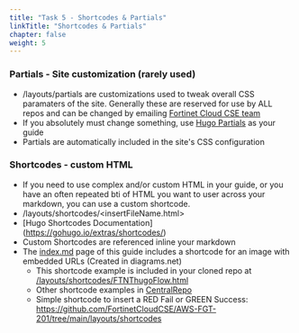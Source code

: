 ```yaml
---
title: "Task 5 - Shortcodes & Partials"
linkTitle: "Shortcodes & Partials"
chapter: false
weight: 5
---
```


### Partials - Site customization (rarely used)

- /layouts/partials are customizations used to tweak overall CSS paramaters of the site.  Generally these are reserved for use by ALL repos and can be changed by emailing [Fortinet Cloud CSE team](mailto:fortinetcloudcse@fortinet.com)
- If you absolutely must change something, use [Hugo Partials](https://gohugo.io/templates/partials/) as your guide
- Partials are automatically included in the site's CSS configuration

### Shortcodes - custom HTML 

- If you need to use complex and/or custom HTML in your guide, or you have an often repeated bti of HTML you want to user across your markdown, you can use a custom shortcode.
- /layouts/shortcodes/<insertFileName.html>
- [Hugo Shortcodes Documentation] (https://gohugo.io/extras/shortcodes/)
- Custom Shortcodes are referenced inline your markdown
- The [index.md](https://github.com/FortinetCloudCSE/UserRepo/blob/main/content/_index.md) page of this guide includes a shortcode for an image with embedded URLs (Created in diagrams.net)
  - This shortcode example is included in your cloned repo at [/layouts/shortcodes/FTNThugoFlow.html](https://github.com/FortinetCloudCSE/UserRepo/blob/main/layouts/shortcodes/FTNThugoFlow.html)
  - Other shortcode examples in [CentralRepo](https://github.com/FortinetCloudCSE/CentralRepo/tree/main/layouts/shortcodes)
  - Simple shortcode to insert a RED Fail or GREEN Success: https://github.com/FortinetCloudCSE/AWS-FGT-201/tree/main/layouts/shortcodes